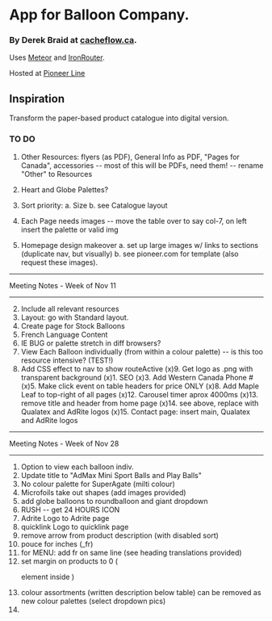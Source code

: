 # App for Balloon Company.  

### By Derek Braid at [cacheflow.ca](http://cacheflow.ca).

Uses [Meteor](http://meteor.com) and [IronRouter](https://github.com/EventedMind/iron-router).

Hosted at [Pioneer Line](http://pioneerline.ca) 

## Inspiration

Transform the paper-based product catalogue into digital version.

### TO DO 


1. Other Resources: flyers (as PDF), General Info as PDF, "Pages for Canada", accessories 
-- most of this will be PDFs, need them!
-- rename "Other" to Resources 

2.  Heart and Globe Palettes?

3.  Sort priority: 
  a.  Size
  b.  see Catalogue layout

4.  Each Page needs images
-- move the table over to say col-7, on left insert the palette or valid img

5.  Homepage design makeover
  a.  set up large images w/ links to sections (duplicate nav, but visually)
  b.  see pioneer.com for template (also request these images).




******************************************************
Meeting Notes - Week of Nov 11
******************************************************

2.  Include all relevant resources 
4.  Layout: go with Standard layout.
6.  Create page for Stock Balloons
7.  French Language Content
10. IE BUG or palette stretch in diff browsers?  
11. View Each Balloon individually (from within a colour palette)
  -- is this too resource intensive? (TEST!) 
16. Add CSS effect to nav to show routeActive
(x)9.  Get logo as .png with transparent background
(x)1.  SEO 
(x)3.  Add Western Canada Phone #
(x)5.  Make click event on table headers for price ONLY
(x)8.  Add Maple Leaf to top-right of all pages
(x)12. Carousel timer aprox 4000ms
(x)13. remove title and header from home page
(x)14. see above, replace with Qualatex and AdRite logos
(x)15. Contact page: insert main, Qualatex and AdRite logos 


******************************************************
Meeting Notes - Week of Nov 28
******************************************************


1.  Option to view each balloon indiv. 
2.  Update title to "AdMax Mini Sport Balls and Play Balls"
3.  No colour palette for SuperAgate (milti colour)
4.  Microfoils take out shapes (add images provided)
5.  add globe balloons to roundballoon and giant dropdown
6.  RUSH -- get 24 HOURS ICON
7.  Adrite Logo to Adrite page 
8.  quicklink Logo to quicklink page 
9.  remove arrow from product description (with disabled sort) 
10. pouce for inches (_fr)
11. for MENU: add fr on same line (see heading translations provided)
12. set margin on products to 0 (<p> element inside <tr>)
13. colour assortments (written description below table) can be removed as new colour palettes (select dropdown pics)
14.  




















